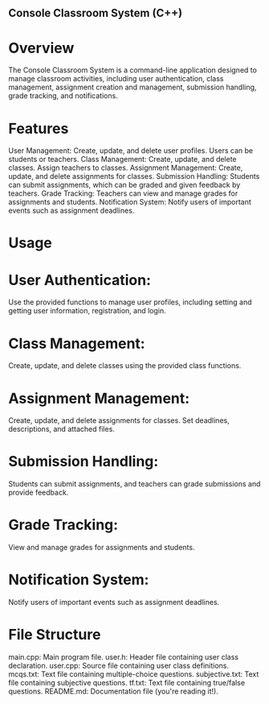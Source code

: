 ## Console Classroom System (C++)
# Overview
The Console Classroom System is a command-line application designed to manage classroom activities, including user authentication, class management, assignment creation and management, submission handling, grade tracking, and notifications.

# Features
User Management: Create, update, and delete user profiles. Users can be students or teachers.
Class Management: Create, update, and delete classes. Assign teachers to classes.
Assignment Management: Create, update, and delete assignments for classes.
Submission Handling: Students can submit assignments, which can be graded and given feedback by teachers.
Grade Tracking: Teachers can view and manage grades for assignments and students.
Notification System: Notify users of important events such as assignment deadlines.

# Usage
# User Authentication:
Use the provided functions to manage user profiles, including setting and getting user information, registration, and login.
# Class Management:
Create, update, and delete classes using the provided class functions.
# Assignment Management:
Create, update, and delete assignments for classes. Set deadlines, descriptions, and attached files.
# Submission Handling:
Students can submit assignments, and teachers can grade submissions and provide feedback.
# Grade Tracking:
View and manage grades for assignments and students.
# Notification System:
Notify users of important events such as assignment deadlines.

# File Structure
main.cpp: Main program file.
user.h: Header file containing user class declaration.
user.cpp: Source file containing user class definitions.
mcqs.txt: Text file containing multiple-choice questions.
subjective.txt: Text file containing subjective questions.
tf.txt: Text file containing true/false questions.
README.md: Documentation file (you're reading it!).
